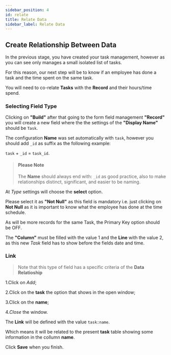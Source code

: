```yaml
---
sidebar_position: 4
id: relate
title: Relate Data
sidebar_label: Relate Data
---
```


## Create Relationship Between Data 

In the previous stage, you have created your task management, however as you can see only manages a small isolated list of tasks.

For this reason, our next step will be to know if an employee has done a task and the time spent on the same task.

You will need to co-relate **Tasks** with the **Record** and their hours/time spend.

### Selecting Field Type

Clicking on **"Build"** after that going to the form field management **"Record"** you will create a new field where the the settings of the **"Display Name"** should be `Task`.

The configuration **Name** was set automatically with `task`, however you should add `_id` as suffix as the following example:

`task` + `_id` = `task_id`.

> #### Please Note
> The **Name** should always end with: `_id` as good practice, also to make relationships distinct, significant, and easier to be naming.

At _Type_ settings will choose the **select** option.

Please select it as  **"Not Null"** as this field is mandatory i.e. just clicking on **Not Null** as it is important to know what the employee has done at the time schedule.

As will be more records for the same Task, the Primary Key option should be OFF.

The **"Column"** must be filled with the value 1 and the **Line** with the value 2, as this new _Task_ field has to show before the fields date and time.

### Link

>Note that this type of field has a specific criteria of the **Data Relatioship**

1.Click on _Add_;

2.Click on the **task** the option that shows in the open window;

3.Click on the **name**;

4._Close_ the window.

The **Link** will be defined with the value `task:name`.

Which means it will be related to the present **task** table showing some information in the collumn **name**.

Click **Save** when you finish.
